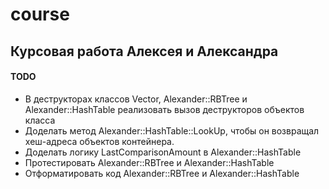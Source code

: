 # course
## Курсовая работа Алексея и Александра

#### TODO
- В деструкторах классов Vector, Alexander::RBTree и Alexander::HashTable реализовать вызов деструкторов объектов класса
- Доделать метод Alexander::HashTable::LookUp, чтобы он возвращал хеш-адреса объектов контейнера.
- Доделать логику LastComparisonAmount в Alexander::HashTable
- Протестировать Alexander::RBTree и Alexander::HashTable
- Отформатировать код Alexander::RBTree и Alexander::HashTable
